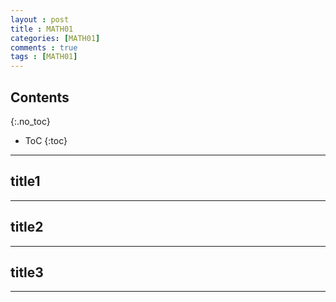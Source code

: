 ```yaml
---
layout : post
title : MATH01
categories: [MATH01]
comments : true
tags : [MATH01]
---
```


## Contents
{:.no_toc}

* ToC
{:toc}

---

## title1

---

## title2

---

## title3

---
